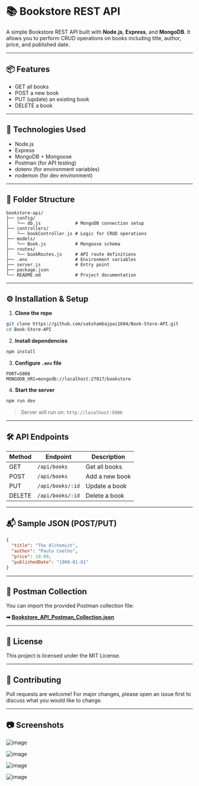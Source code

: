 # 📚 Bookstore REST API

A simple Bookstore REST API built with **Node.js**, **Express**, and **MongoDB**. It allows you to perform CRUD operations on books including title, author, price, and published date.

---

## 📦 Features

- GET all books
- POST a new book
- PUT (update) an existing book
- DELETE a book

---

## 🧱 Technologies Used

- Node.js
- Express
- MongoDB + Mongoose
- Postman (for API testing)
- dotenv (for environment variables)
- nodemon (for dev environment)

---

## 📁 Folder Structure

```
bookstore-api/
├── config/
│   └── db.js             # MongoDB connection setup
├── controllers/
│   └── bookController.js # Logic for CRUD operations
├── models/
│   └── Book.js           # Mongoose schema
├── routes/
│   └── bookRoutes.js     # API route definitions
├── .env                  # Environment variables
├── server.js             # Entry point
├── package.json
└── README.md             # Project documentation
```

---

## ⚙️ Installation & Setup

1. **Clone the repo**
```bash
git clone https://github.com/sakshambajpai1604/Book-Store-API.git
cd Book-Store-API
```

2. **Install dependencies**
```bash
npm install
```

3. **Configure `.env` file**
```env
PORT=5000
MONGODB_URI=mongodb://localhost:27017/bookstore
```

4. **Start the server**
```bash
npm run dev
```

> Server will run on: `http://localhost:5000`

---

## 🛠️ API Endpoints

| Method | Endpoint             | Description        |
|--------|----------------------|--------------------|
| GET    | `/api/books`         | Get all books      |
| POST   | `/api/books`         | Add a new book     |
| PUT    | `/api/books/:id`     | Update a book      |
| DELETE | `/api/books/:id`     | Delete a book      |

---

## 📬 Sample JSON (POST/PUT)

```json
{
  "title": "The Alchemist",
  "author": "Paulo Coelho",
  "price": 10.99,
  "publishedDate": "1988-01-01"
}
```

---

## 🧪 Postman Collection

You can import the provided Postman collection file:

**➡ [Bookstore_API_Postman_Collection.json](./postman_collection.json)**

---

## 📄 License

This project is licensed under the MIT License.

---

## 🤝 Contributing

Pull requests are welcome! For major changes, please open an issue first to discuss what you would like to change.

---

## 📷 Screenshots
![image](https://github.com/user-attachments/assets/5ee844b1-511b-4abf-94fb-4ca6aaec0651)

![image](https://github.com/user-attachments/assets/fc6dfa7f-b5df-4b69-b0be-b7db730c133e)

![image](https://github.com/user-attachments/assets/d0587491-12d0-4a0b-ac9d-02cccc4c3621)

![image](https://github.com/user-attachments/assets/feb175ea-03dd-4e5d-a7b9-e235c95d0915)
